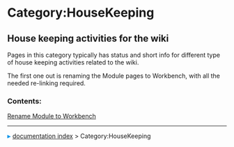 # Category:HouseKeeping
## House keeping activities for the wiki 

Pages in this category typically has status and short info for different type of house keeping activities related to the wiki.

The first one out is renaming the Module pages to Workbench, with all the needed re-linking required.

### Contents:

  
  [Rename Module to Workbench](Rename_Module_to_Workbench.md)



---
![](images/Right_arrow.png) [documentation index](../README.md) > Category:HouseKeeping
